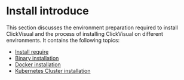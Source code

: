 # Install introduce

This section discusses the environment preparation required to install ClickVisual and the process of installing ClickVisual on different environments. It contains the following topics:

- [Install require](https://clickvisual.net/clickvisual/02install/install-require.html)
- [Binary installation](https://clickvisual.net/clickvisual/02install/binary-installation.html)
- [Docker installation](https://clickvisual.net/clickvisual/02install/docker-installation.html)
- [Kubernetes Cluster installation](https://clickvisual.net/clickvisual/02install/k8s-installation.html)
